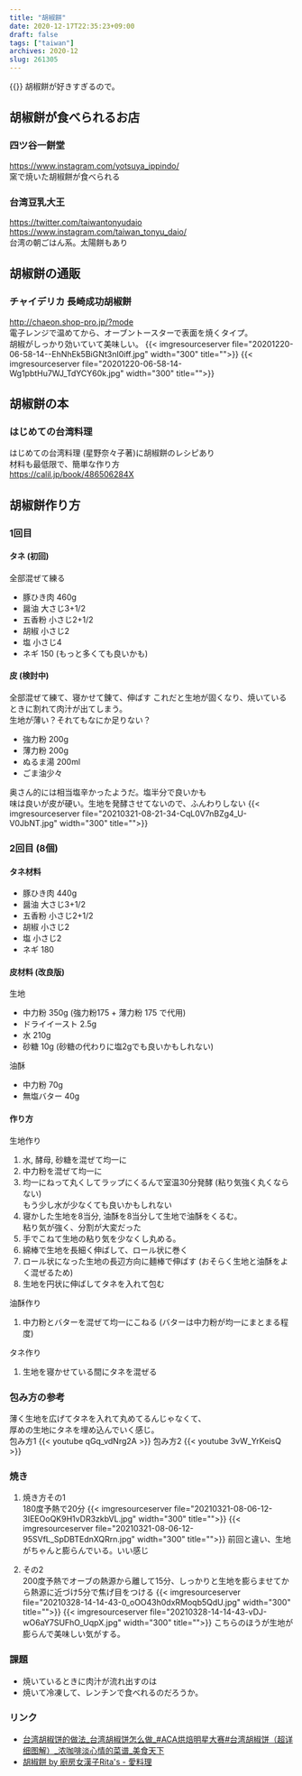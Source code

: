 ```yaml
---
title: "胡椒餅"
date: 2020-12-17T22:35:23+09:00
draft: false
tags: ["taiwan"]
archives: 2020-12
slug: 261305
---
```

 {{<toc>}}
胡椒餅が好きすぎるので。
## 胡椒餅が食べられるお店
### 四ツ谷一餅堂
https://www.instagram.com/yotsuya_ippindo/  
窯で焼いた胡椒餅が食べられる
### 台湾豆乳大王
https://twitter.com/taiwantonyudaio  
https://www.instagram.com/taiwan_tonyu_daio/  
台湾の朝ごはん系。太陽餅もあり

## 胡椒餅の通販
### チャイデリカ 長崎成功胡椒餅
http://chaeon.shop-pro.jp/?mode  
電子レンジで温めてから、オーブントースターで表面を焼くタイプ。  
胡椒がしっかり効いていて美味しい。
{{< imgresourceserver file="20201220-06-58-14--EhNhEk5BiGNt3nI0iff.jpg" width="300" title="">}}
{{< imgresourceserver file="20201220-06-58-14-Wg1pbtHu7WJ_TdYCY60k.jpg" width="300" title="">}}

## 胡椒餅の本
### はじめての台湾料理
はじめての台湾料理 (星野奈々子著)に胡椒餅のレシピあり  
材料も最低限で、簡単な作り方  
https://calil.jp/book/486506284X

## 胡椒餅作り方
### 1回目
#### タネ (初回) 
全部混ぜて練る
- 豚ひき肉 460g
- 醤油 大さじ3+1/2
- 五香粉 小さじ2+1/2
- 胡椒 小さじ2
- 塩 小さじ4
- ネギ 150 (もっと多くても良いかも)

#### 皮 (検討中)  
全部混ぜて練て、寝かせて錬て、伸ばす
これだと生地が固くなり、焼いているときに割れて肉汁が出てしまう。  
生地が薄い？それてもなにか足りない？
- 強力粉 200g
- 薄力粉 200g
- ぬるま湯 200ml
- ごま油少々

奥さん的には相当塩辛かったようだ。塩半分で良いかも  
味は良いが皮が硬い。生地を発酵させてないので、ふんわりしない
{{< imgresourceserver file="20210321-08-21-34-CqL0V7nBZg4_U-V0JbNT.jpg" width="300" title="">}}
### 2回目 (8個)
#### タネ材料
- 豚ひき肉 440g
- 醤油 大さじ3+1/2
- 五香粉 小さじ2+1/2
- 胡椒 小さじ2
- 塩 小さじ2
- ネギ 180 

#### 皮材料 (改良版)
生地
- 中力粉 350g (強力粉175 + 薄力粉 175 で代用)
- ドライイースト 2.5g
- 水 210g
- 砂糖 10g (砂糖の代わりに塩2gでも良いかもしれない)

油酥
- 中力粉 70g
- 無塩バター 40g

#### 作り方
生地作り
1. 水, 酵母, 砂糖を混ぜて均一に
1. 中力粉を混ぜて均一に
1. 均一にねって丸くしてラップにくるんで室温30分発酵 (粘り気強く丸くならない)  
もう少し水が少なくても良いかもしれない
1. 寝かした生地を8当分, 油酥を8当分して生地で油酥をくるむ。  
粘り気が強く、分割が大変だった
1. 手でこねて生地の粘り気を少なくし丸める。  
1. 綿棒で生地を長細く伸ばして、ロール状に巻く  
1. ロール状になった生地の長辺方向に麺棒で伸ばす (おそらく生地と油酥をよく混ぜるため)  
1. 生地を円状に伸ばしてタネを入れて包む


油酥作り
1. 中力粉とバターを混ぜて均一にこねる (バターは中力粉が均一にまとまる程度)

タネ作り
1. 生地を寝かせている間にタネを混ぜる
### 包み方の参考 
薄く生地を広げてタネを入れて丸めてるんじゃなくて、  
厚めの生地にタネを埋め込んでいく感じ。  
包み方1
{{< youtube qGq_vdNrg2A >}}
包み方2
{{< youtube 3vW_YrKeisQ >}}
### 焼き
1. 焼き方その1  
180度予熱で20分
{{< imgresourceserver file="20210321-08-06-12-3IEEOoQK9H1vDR3zkbVL.jpg" width="300" title="">}}
{{< imgresourceserver file="20210321-08-06-12-95SVfL_SpDBTEdnXQRrn.jpg" width="300" title="">}}
前回と違い、生地がちゃんと膨らんでいる。いい感じ

1. その2  
200度予熱でオーブの熱源から離して15分、しっかりと生地を膨らませてから熱源に近づけ5分で焦げ目をつける
{{< imgresourceserver file="20210328-14-14-43-0_oOO43h0dxRMoqb5QdU.jpg" width="300" title="">}}
{{< imgresourceserver file="20210328-14-14-43-vDJ-wO6aY7SUFhO_UqpX.jpg" width="300" title="">}}
こちらのほうが生地が膨らんで美味しい気がする。

### 課題
- 焼いているときに肉汁が流れ出すのは
- 焼いて冷凍して、レンチンで食べれるのだろうか。

### リンク
- [台湾胡椒饼的做法_台湾胡椒饼怎么做_#ACA烘焙明星大赛#台湾胡椒饼（超详细图解）_浓咖啡淡心情的菜谱_美食天下](https://m.meishichina.com/recipe/273806/)
- [胡椒餅 by 廚房女漢子Rita's - 愛料理](https://icook.tw/recipes/242802)